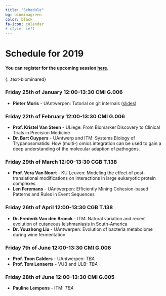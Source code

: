 ```yaml
---
title: "Schedule"
bg: biominagreen
color: black
fa-icon: calendar
# style: left
---
```


# Schedule for 2019

#### You can register for the upcoming session [here](https://goo.gl/forms/9gnNUiLWfZA59ATE2).
{: .text-biominared}

### Friday 25th of January 12:00-13:30 CMI G.006

* **Pieter Moris** - UAntwerpen: Tutorial on git internals ([slides](https://pmoris.github.io/git-gud/#/))

### Friday 22th of February 12:00-13:30 CMI G.006

* **Prof. Kristel Van Steen** - ULiege: From Biomarker Discovery to Clinical Trials in Precision Medicine
* **Dr. Bart Cuypers** - UAntwerp and ITM: Systems Biology of Trypanosomatids: How (multi-) omics integration can be used to gain a deep understanding of the molecular adaption of pathogens. 

### Friday 29th of March 12:00-13:30 CGB T.138

* **Prof. Vera Van Noort** - KU Leuven: Modeling the effect of post-translational modifications on interactions in large eukaryotic protein complexes
* **Len Feremans** - UAntwerpen: Efficiently Mining Cohesion-based Patterns and Rules in Event Sequences

### Friday 26th of April 12:00-13:30 CGB T.138

* **Dr. Frederik Van den Broeck** - ITM: Natural variation and recent evolution of cutaneous leishmaniasis in South-America
* **Dr. Youzhong Liu** - UAntwerpen: Evolution of bacteria metabolome during wine fermentation

### Friday 7th of June 12:00-13:30 CMI G.006

* **Prof. Toon Calders** - UAntwerpen: _TBA_
* **Prof. Tom Lenaerts** - VUB and ULB: _TBA_

### Friday 28th of June 12:00-13:30 CMI G.005

* **Pauline Lempens**  - ITM: _TBA_

